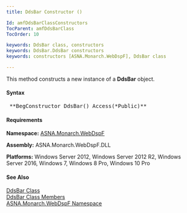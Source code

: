 ```yaml
---
title: DdsBar Constructor ()

Id: amfDdsBarClassConstructors
TocParent: amfDdsBarClass
TocOrder: 10

keywords: DdsBar class, constructors
keywords: DdsBar.DdsBar constructors
keywords: constructors [ASNA.Monarch.WebDspF], DdsBar class

---
```


This method constructs a new instance of a **DdsBar** object.

#### Syntax
<pre class="syntax"> **BegConstructor DdsBar() Access(*Public)** </pre>

#### Requirements
**Namespace:** [ASNA.Monarch.WebDspF](amfWebDspFNamespace.html)

**Assembly:** ASNA.Monarch.WebDspF.DLL

**Platforms:** Windows Server 2012, Windows Server 2012 R2, Windows Server 2016, Windows 7, Windows 8 Pro, Windows 10 Pro

#### See Also
[DdsBar Class](amfDdsBarClass.html) <br /> [DdsBar Class Members](amfDdsBarClassMembers.html) <br /> [ASNA.Monarch.WebDspF Namespace](amfWebDspFNamespace.html) 
